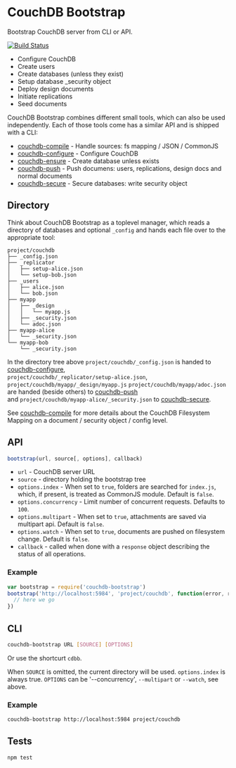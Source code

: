 # CouchDB Bootstrap
Bootstrap CouchDB server from CLI or API.

[![Build
Status](https://travis-ci.org/eHealthAfrica/couchdb-bootstrap.svg?branch=master)](https://travis-ci.org/eHealthAfrica/couchdb-bootstrap)


* Configure CouchDB
* Create users
* Create databases (unless they exist)
* Setup database \_security object
* Deploy design documents
* Initiate replications
* Seed documents


CouchDB Bootstrap combines different small tools, which can also be used
independently. Each of those tools come has a similar API and is shipped with a
CLI:
* [couchdb-compile](https://github.com/jo/couchdb-compile) - Handle sources: fs mapping / JSON / CommonJS
* [couchdb-configure](https://github.com/eHealthAfrica/couchdb-configure) - Configure CouchDB
* [couchdb-ensure](https://github.com/eHealthAfrica/couchdb-ensure) - Create database unless exists
* [couchdb-push](https://github.com/jo/couchdb-push) - Push documens: users, replications, design docs and normal documents
* [couchdb-secure](https://github.com/eHealthAfrica/couchdb-secure) - Secure databases: write security object

## Directory

Think about CouchDB Bootstrap as a toplevel manager, which reads a directory of
databases and optional `_config` and hands each file over to the appropriate tool:

```
project/couchdb
├── _config.json
├── _replicator
│   ├── setup-alice.json
│   └── setup-bob.json
├── _users
│   ├── alice.json
│   └── bob.json
├── myapp
│   ├── _design
│   │   └── myapp.js
│   ├── _security.json
│   └── adoc.json
├── myapp-alice
│   └── _security.json
└── myapp-bob
    └── _security.json
```

In the directory tree above `project/couchdb/_config.json` is handed to
[couchdb-configure](https://github.com/eHealthAfrica/couchdb-configure),   
`project/couchdb/_replicator/setup-alice.json`,
`project/couchdb/myapp/_design/myapp.js`
`project/couchdb/myapp/adoc.json` are handed (beside others) to
[couchdb-push](https://github.com/jo/couchdb-push)   
and `project/couchdb/myapp-alice/_security.json` to
[couchdb-secure](https://github.com/eHealthAfrica/couchdb-secure).

See [couchdb-compile](https://github.com/jo/couchdb-compile) for more details
about the CouchDB Filesystem Mapping on a document / security object / config
level.

## API

```js
bootstrap(url, source[, options], callback)
```

* `url` - CouchDB server URL
* `source` - directory holding the bootstrap tree
* `options.index` - When set to `true`, folders are searched for `index.js`, which, if present, is treated as CommonJS module. Default is `false`.
* `options.concurrency` - Limit number of concurrent requests. Defaults to `100`.
* `options.multipart` - When set to `true`, attachments are saved via multipart api. Default is `false`.
* `options.watch` - When set to `true`, documents are pushed on filesystem change. Default is `false`.
* `callback` - called when done with a `response` object describing the status of all operations.

### Example

```js
var bootstrap = require('couchdb-bootstrap')
bootstrap('http://localhost:5984', 'project/couchdb', function(error, response) {
  // here we go
})
```


## CLI

```sh
couchdb-bootstrap URL [SOURCE] [OPTIONS]
```

Or use the shortcurt `cdbb`.

When `SOURCE` is omitted, the current directory will be used.
`options.index` is always true.
`OPTIONS` can be '--concurrency', `--multipart` or `--watch`, see above.

### Example

```sh
couchdb-bootstrap http://localhost:5984 project/couchdb
```

## Tests
```sh
npm test
```
